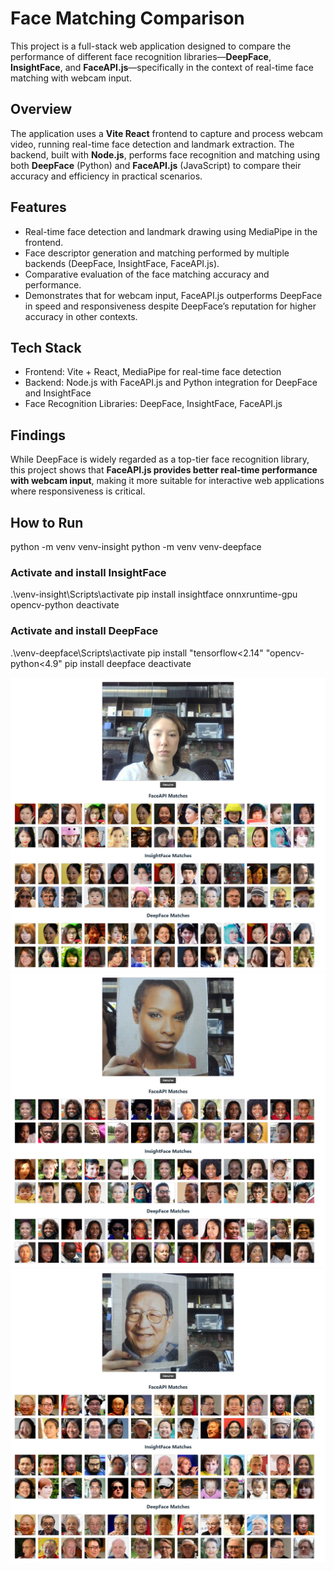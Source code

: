 # Face Matching Comparison
This project is a full-stack web application designed to compare the performance of different face recognition libraries—**DeepFace**, **InsightFace**, and **FaceAPI.js**—specifically in the context of real-time face matching with webcam input.

## Overview

The application uses a **Vite React** frontend to capture and process webcam video, running real-time face detection and landmark extraction. The backend, built with **Node.js**, performs face recognition and matching using both **DeepFace** (Python) and **FaceAPI.js** (JavaScript) to compare their accuracy and efficiency in practical scenarios.

## Features

- Real-time face detection and landmark drawing using MediaPipe in the frontend.
- Face descriptor generation and matching performed by multiple backends (DeepFace, InsightFace, FaceAPI.js).
- Comparative evaluation of the face matching accuracy and performance.
- Demonstrates that for webcam input, FaceAPI.js outperforms DeepFace in speed and responsiveness despite DeepFace’s reputation for higher accuracy in other contexts.

## Tech Stack

- Frontend: Vite + React, MediaPipe for real-time face detection
- Backend: Node.js with FaceAPI.js and Python integration for DeepFace and InsightFace
- Face Recognition Libraries: DeepFace, InsightFace, FaceAPI.js

## Findings

While DeepFace is widely regarded as a top-tier face recognition library, this project shows that **FaceAPI.js provides better real-time performance with webcam input**, making it more suitable for interactive web applications where responsiveness is critical.

## How to Run

python -m venv venv-insight
python -m venv venv-deepface
### Activate and install InsightFace
.\venv-insight\Scripts\activate
pip install insightface onnxruntime-gpu opencv-python
deactivate

### Activate and install DeepFace
.\venv-deepface\Scripts\activate
pip install "tensorflow<2.14" "opencv-python<4.9"
pip install deepface
deactivate

![0](0.png)
![1](1.png)
![2](2.png)